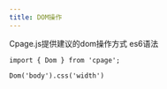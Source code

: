 ```yaml
---
title: DOM操作
---
```


Cpage.js提供建议的dom操作方式
es6语法
```
import { Dom } from 'cpage';

Dom('body').css('width')
```